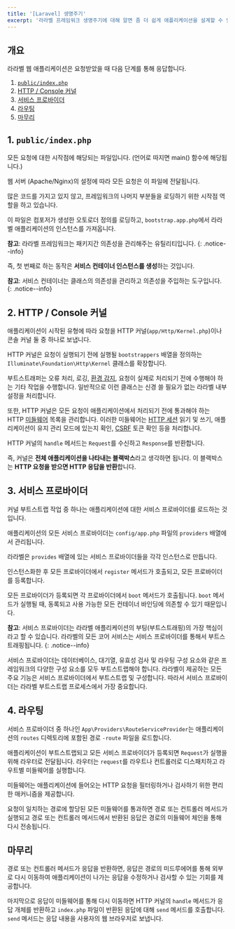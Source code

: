 ```yaml
---
title: '[Laravel] 생명주기'
excerpt: '라라벨 프레임워크 생명주기에 대해 알면 좀 더 쉽게 애플리케이션을 설계할 수 있습니다.'
---
```


## 개요

라라벨 웹 애플리케이션은 요청받았을 때 다음 단계를 통해 응답합니다.

1. [`public/index.php`](#1-publicindexphp)
2. [HTTP / Console 커널](#2-http--console-커널)
3. [서비스 프로바이더](#3-서비스-프로바이더)
4. [라우팅](#4-라우팅)
5. [마무리](#마무리)

## 1. `public/index.php`

모든 요청에 대한 시작점에 해당되는 파일입니다. (언어로 따지면 main() 함수에 해당됩니다.)

웹 서버 (Apache/Nginx)의 설정에 따라 모든 요청은 이 파일에 전달됩니다.

많은 코드를 가지고 있지 않고, 프레임워크의 나머지 부분들을 로딩하기 위한 시작점 역할을 하고 있습니다.

이 파일은 컴포저가 생성한 오토로더 정의를 로딩하고, `bootstrap.app.php`에서 라라벨 애플리케이션의 인스턴스를 가져옵니다.

**참고**: 라라벨 프레임워크는 패키지간 의존성을 관리해주는 유틸리티입니다.
{: .notice--info}

즉, 첫 번째로 하는 동작은 **서비스 컨테이너 인스턴스를 생성**하는 것입니다.

**참고**: 서비스 컨테이너는 클래스의 의존성을 관리하고 의존성을 주입하는 도구입니다.
{: .notice--info}

## 2. HTTP / Console 커널

애플리케이션이 시작된 유형에 따라 요청을 HTTP 커널(`app/Http/Kernel.php`)이나 콘솔 커널 둘 중 하나로 보냅니다.

HTTP 커널은 요청이 실행되기 전에 실행될 `bootstrappers` 배열을 정의하는 `Illuminate\Foundation\Http\Kernel` 클래스를 확장합니다.

부트스트래퍼는 오류 처리, 로깅, [환경 감지](https://laravel.kr/docs/8.x/configuration#environment-configuration), 요청이 실제로 처리되기 전에 수행해야 하는 기타 작업을 수행합니다. 일반적으로 이런 클래스는 신경 쓸 필요가 없는 라라벨 내부 설정을 처리합니다.

또한, HTTP 커널은 모든 요청이 애플리케이션에서 처리되기 전에 통과해야 하는 HTTP [미들웨어](https://laravel.kr/docs/8.x/middleware) 목록을 관리합니다. 이러한 미들웨어는 [HTTP 세션](https://laravel.kr/docs/8.x/session) 읽기 및 쓰기, 애플리케이션이 유지 관리 모드에 있는지 확인, [CSRF](https://laravel.kr/docs/8.x/csrf) 토큰 확인 등을 처리합니다.

HTTP 커널의 `handle` 메서드는 `Request`를 수신하고 `Response`를 반환합니다.

즉, 커널은 **전체 애플리케이션을 나타내는 블랙박스**라고 생각하면 됩니다. 이 블랙박스는 **HTTP 요청을 받으면 HTTP 응답을 반환**합니다.

## 3. 서비스 프로바이더

커널 부트스트랩 작업 중 하나는 애플리케이션에 대한 서비스 프로바이더를 로드하는 것입니다.

애플리케이션의 모든 서비스 프로바이더는 `config/app.php` 파일의 `providers` 배열에서 관리됩니다.

라라벨은 `provides` 배열에 있는 서비스 프로바이더들을 각각 인스턴스로 만듭니다.

인스턴스화한 후 모든 프로바이더에서 `register` 메서드가 호출되고, 모든 프로바이더를 등록합니다.

모든 프로바이더가 등록되면 각 프로바이더에서 `boot` 메서드가 호출됩니다. `boot` 메서드가 실행될 때, 동록되고 사용 가능한 모든 컨테이너 바인딩에 의존할 수 있기 때문입니다.

**참고**: 서비스 프로바이더는 라라벨 애플리케이션의 부팅(부트스트래핑)의 가장 핵심이라고 할 수 있습니다. 라라벨의 모든 코어 서비스는 서비스 프로바이더를 통해서 부트스트래핑됩니다.
{: .notice--info}

서비스 프로바이더는 데이터베이스, 대기열, 유효성 검사 및 라우팅 구성 요소와 같은 프레임워크의 다양한 구성 요소를 모두 부트스트랩해야 합니다. 라라벨이 제공하는 모든 주요 기능은 서비스 프로바이더에서 부트스트랩 및 구성합니다. 따라서 서비스 프로바이더는 라라벨 부트스트랩 프로세스에서 가장 중요합니다.

## 4. 라우팅

서비스 프로바이더 중 하나인 `App\Providers\RouteServiceProvider`는 애플리케이션의 `routes` 디렉토리에 포함된 경로 `-route` 파일을 로드합니다.

애플리케이션이 부트스트랩되고 모든 서비스 프로바이더가 등록되면 `Request`가 실행을 위해 라우터로 전달됩니다. 라우터는 `request`를 라우트나 컨트롤러로 디스패치하고 라우트별 미들웨어를 실행합니다.

미들웨어는 애플리케이션에 들어오는 HTTP 요청을 필터링하거나 검사하기 위한 편리한 매커니즘을 제공합니다.

요청이 일치하는 경로에 할당된 모든 미들웨어를 통과하면 경로 또는 컨트롤러 메서드가 실행되고 경로 또는 컨트롤러 메서드에서 반환된 응답은 경로의 미들웨어 체인을 통해 다시 전송됩니다.

## 마무리

경로 또는 컨트롤러 메서드가 응답을 반환하면, 응답은 경로의 미드루에어를 통해 외부로 다시 이동하여 애플리케이션이 나가는 응답을 수정하거나 검사할 수 있는 기회를 제공합니다.

마지막으로 응답이 미들웨어를 통해 다시 이동하면 HTTP 커널의 `handle` 메서드가 응답 개체를 반환하고 `index.php` 파일이 반환된 응답에 대해 `send` 메서드를 호출합니다. `send` 메서드는 응답 내용을 사용자의 웹 브라우저로 보냅니다.
